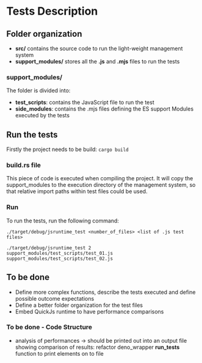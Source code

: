 # Tests Description

## Folder organization
- **src/** contains the source code to run the light-weight management system
- **support_modules/** stores all the **.js** and **.mjs** files to run the tests

### support_modules/
The folder is divided into:
- **test_scripts**: contains the JavaScript file to run the test
- **side_modules**: contains the .mjs files defining the ES support Modules executed by the tests

## Run the tests
Firstly the project needs to be build:
``
cargo build
``
### build.rs file
This piece of code is executed when compiling the project. It will copy the support_modules to the execution directory 
of the management system, so that relative import paths within test files could be used.

### Run
To run the tests, run the following command:
```
./target/debug/jsruntime_test <number_of_files> <list of .js test files>
```
```
./target/debug/jsruntime_test 2 support_modules/test_scripts/test_01.js support_modules/test_scripts/test_02.js
```

## To be done
- Define more complex functions, describe the tests executed and define possible outcome expectations
- Define a better folder organization for the test files
- Embed QuickJs runtime to have performance comparisons


### To be done - Code Structure
- analysis of performances -> should be printed out into an output file showing comparison of results: refactor 
deno_wrapper **run_tests** function to print elements on to file